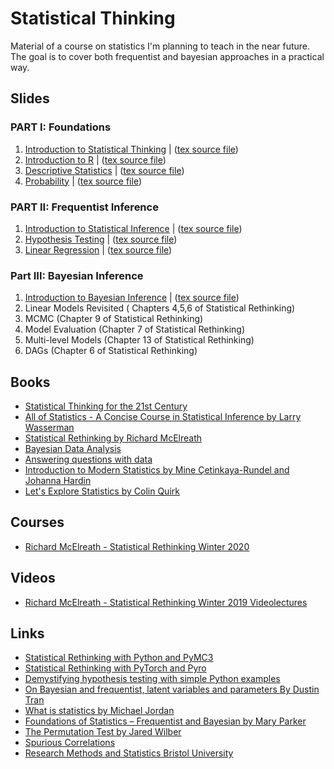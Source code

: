 # Statistical Thinking
Material of a course on statistics I'm planning to teach in the near future. The goal is to cover both frequentist and bayesian approaches in a practical way.



## Slides

### PART I: Foundations 
1. [Introduction to Statistical Thinking](slides/ST-intro.pdf) | ([tex source file](slides/ST-intro.tex))
1. [Introduction to R](slides/ST-R.pdf) | ([tex source file](slides/ST-R.tex))
1. [Descriptive Statistics](slides/ST-explore.pdf) | ([tex source file](slides/ST-explore.tex))
1. [Probability](slides/ST-prob.pdf) | ([tex source file](slides/ST-prob.tex))

### PART II: Frequentist Inference

1. [Introduction to Statistical Inference](slides/ST-inference.pdf) | ([tex source file](slides/ST-inference.tex))
1. [Hypothesis Testing](slides/ST-hypothesis.pdf) | ([tex source file](slides/ST-hypothesis.tex))
1. [Linear Regression](slides/ST-regression.pdf) | ([tex source file](slides/ST-regression.tex))

### Part III: Bayesian Inference 
1. [Introduction to Bayesian Inference](slides/ST-bayesian.pdf) | ([tex source file](slides/ST-bayesian.tex))
1. Linear Models Revisited  ( Chapters 4,5,6 of Statistical Rethinking)
1. MCMC (Chapter 9 of Statistical Rethinking)
1. Model Evaluation  (Chapter 7 of Statistical Rethinking)
1. Multi-level Models (Chapter 13 of Statistical Rethinking)
1. DAGs (Chapter 6 of Statistical Rethinking)



## Books

* [Statistical Thinking for the 21st Century](https://statsthinking21.org/)
* [All of Statistics -  A Concise Course in Statistical Inference by Larry Wasserman](http://www.stat.cmu.edu/~larry/all-of-statistics/)
* [Statistical Rethinking by Richard McElreath](https://xcelab.net/rm/statistical-rethinking/)
* [Bayesian Data Analysis](http://www.stat.columbia.edu/~gelman/book/)
* [Answering questions with data](https://crumplab.github.io/statistics/)
* [Introduction to Modern Statistics by Mine Çetinkaya-Rundel and Johanna Hardin](https://openintro-ims.netlify.app)
* [Let's Explore Statistics by Colin Quirk](https://bookdown.org/cquirk/LetsExploreStatistics/)


## Courses

* [Richard McElreath - Statistical Rethinking Winter 2020](https://github.com/rmcelreath/stat_rethinking_2020)

## Videos

* [Richard McElreath - Statistical Rethinking Winter 2019 Videolectures](https://www.youtube.com/playlist?list=PLDcUM9US4XdNM4Edgs7weiyIguLSToZRI)




## Links

* [Statistical Rethinking with Python and PyMC3](https://github.com/pymc-devs/resources/tree/master/Rethinking)
* [Statistical Rethinking with PyTorch and Pyro](https://fehiepsi.github.io/rethinking-pyro/)
* [Demystifying hypothesis testing with simple Python examples](https://towardsdatascience.com/demystifying-hypothesis-testing-with-simple-python-examples-4997ad3c5294)
* [On Bayesian and frequentist, latent variables and parameters By Dustin Tran](http://dustintran.com/blog/on-bayesian-and-frequentist-latent-variables-and-parameters)
* [What is statistics by Michael Jordan](https://www.youtube.com/watch?v=EYIKy_FM9x0&t=4742s)
* [Foundations of Statistics – Frequentist and Bayesian by Mary Parker](https://www.austincc.edu/mparker/stat/nov04/talk_nov04.pdf)
* [The Permutation Test by Jared Wilber](https://www.jwilber.me/permutationtest/)
* [Spurious Correlations](https://tylervigen.com/old-version.html)
* [Research Methods and Statistics Bristol University](http://www.bristol.ac.uk/medical-school/media/rms/red/index.html)

